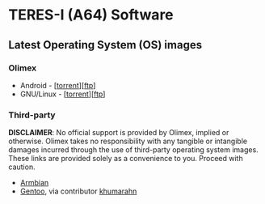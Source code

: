 # TERES-I (A64) Software

## Latest Operating System (OS) images

### Olimex

- Android - [[torrent](torrent/android/android_teres_rev4.torrent)][[ftp](ftp://staging.olimex.com/Allwinner_Images/A64-Teres/android/android_teres_rev4.zip)]
- GNU/Linux - [[torrent](torrent/linux/teres1-xenial-20181220-v1.4.torrent)][[ftp](ftp://staging.olimex.com/Allwinner_Images/A64-Teres/linux/teres1-xenial-20181220-v1.4.zip)]

### Third-party

**DISCLAIMER**: No official support is provided by Olimex, implied or otherwise.
Olimex takes no responsibility with any tangible or intangible damages incurred through the use of third-party operating system images.
These links are provided solely as a convenience to you.
Proceed with caution.

- [Armbian](https://www.armbian.com/olimex-teres-a64)
- [Gentoo](https://github.com/khumarahn/teres1-gentoo), via contributor [khumarahn](https://github.com/khumarahn)

